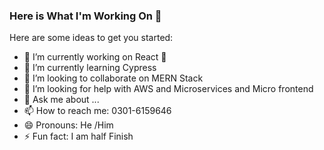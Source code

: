 ### Here is What I'm Working On 👋


Here are some ideas to get you started:

- 🔭 I’m currently working on React 🚀
- 🌱 I’m currently learning Cypress
- 👯 I’m looking to collaborate on MERN Stack
- 🤔 I’m looking for help with AWS and Microservices and Micro frontend
- 💬 Ask me about ...
- 📫 How to reach me: 0301-6159646
- 😄 Pronouns: He /Him
- ⚡ Fun fact: I am half Finish

